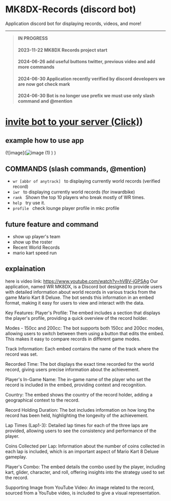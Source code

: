
# MK8DX-Records (discord bot)
Application discord bot for displaying records, videos, and more!

---
>**IN PROGRESS**
>#### 2023-11-22 MK8DX Records project start
>#### 2024-06-26 add useful buttons twitter, previous video and add more commands
>#### 2024-06-30 Application recently verified by discord developers we are now got check mark
>#### 2024-06-30 Bot is no longer use prefix we must use only slash command and @mention
# [invite bot to your server (Click)](https://pondsan1412.github.io/MK8DX-WR-Bot/))



## example how to use app
(![image](![image (1)](https://github.com/pondsan1412/MK8DX-WR-Bot/assets/107555040/392e3b58-1faf-4c84-bacb-2294da68590c)
)
)


## COMMANDS (slash commands, @mention)
* `wr [abbr of anytrack] ` to displaying currently world records (verified record)
* `iwr ` to displaying currently world records (for inwardbike)
* `rank ` Shown the top 10 players who break mostly of WR times.
* `help ` try use it.
* `profile ` check lounge player profile in mkc profile
  
## future feature and command
* show up player's team
* show up the roster
* Recent World Records
* mario kart speed run
## explaination
here is video link: https://www.youtube.com/watch?v=hVBV-jGPSAg
Our application, named WR MK8DX, is a Discord bot designed to provide users with detailed information about world records in various tracks from the game Mario Kart 8 Deluxe. The bot sends this information in an embed format, making it easy for users to view and interact with the data.

Key Features:
Player's Profile: The embed includes a section that displays the player's profile, providing a quick overview of the record holder.

Modes - 150cc and 200cc: The bot supports both 150cc and 200cc modes, allowing users to switch between them using a button that edits the embed. This makes it easy to compare records in different game modes.

Track Information: Each embed contains the name of the track where the record was set.

Recorded Time: The bot displays the exact time recorded for the world record, giving users precise information about the achievement.

Player's In-Game Name: The in-game name of the player who set the record is included in the embed, providing context and recognition.

Country: The embed shows the country of the record holder, adding a geographical context to the record.

Record Holding Duration: The bot includes information on how long the record has been held, highlighting the longevity of the achievement.

Lap Times (Lap1-3): Detailed lap times for each of the three laps are provided, allowing users to see the consistency and performance of the player.

Coins Collected per Lap: Information about the number of coins collected in each lap is included, which is an important aspect of Mario Kart 8 Deluxe gameplay.

Player's Combo: The embed details the combo used by the player, including kart, glider, character, and roll, offering insights into the strategy used to set the record.

Supporting Image from YouTube Video: An image related to the record, sourced from a YouTube video, is included to give a visual representation.


